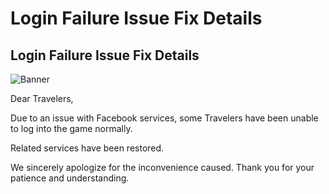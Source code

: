 # Login Failure Issue Fix Details
## Login Failure Issue Fix Details
![Banner](https://sdk.hoyoverse.com/upload/ann/2024/08/19/8e60989f6665a150a0e7020459098b25_1167331821194732653.jpg)

Dear Travelers,

Due to an issue with Facebook services, some Travelers have been unable to log into the game normally.

Related services have been restored.

We sincerely apologize for the inconvenience caused. Thank you for your patience and understanding.
